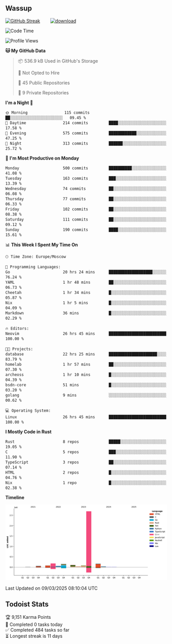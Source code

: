## Wassup

<!--
-->

[![GitHub Streak](http://github-readme-streak-stats.herokuapp.com?user=archeoss&theme=shades-of-purple&hide_border=true&date_format=j%20M%5B%20Y%5D)](https://git.io/streak-stats)&nbsp;&nbsp;&nbsp;&nbsp;&nbsp;&nbsp;&nbsp;&nbsp;[![download](https://user-images.githubusercontent.com/68448737/147796309-d8b65b1d-4dde-40d9-b03a-2b42aaa6cd43.jpeg)
](http://bmstu.ru/)

<!--START_SECTION:waka-->
![Code Time](http://img.shields.io/badge/Code%20Time-3%2C798%20hrs%2056%20mins-blue)

![Profile Views](http://img.shields.io/badge/Profile%20Views-0-blue)

**🐱 My GitHub Data** 

> 📦 536.9 kB Used in GitHub's Storage 
 > 
> 🚫 Not Opted to Hire
 > 
> 📜 45 Public Repositories 
 > 
> 🔑 9 Private Repositories 
 > 
**I'm a Night 🦉** 

```text
🌞 Morning                115 commits         ██░░░░░░░░░░░░░░░░░░░░░░░   09.45 % 
🌆 Daytime                214 commits         ████░░░░░░░░░░░░░░░░░░░░░   17.58 % 
🌃 Evening                575 commits         ████████████░░░░░░░░░░░░░   47.25 % 
🌙 Night                  313 commits         ██████░░░░░░░░░░░░░░░░░░░   25.72 % 
```
📅 **I'm Most Productive on Monday** 

```text
Monday                   500 commits         ██████████░░░░░░░░░░░░░░░   41.08 % 
Tuesday                  163 commits         ███░░░░░░░░░░░░░░░░░░░░░░   13.39 % 
Wednesday                74 commits          ██░░░░░░░░░░░░░░░░░░░░░░░   06.08 % 
Thursday                 77 commits          ██░░░░░░░░░░░░░░░░░░░░░░░   06.33 % 
Friday                   102 commits         ██░░░░░░░░░░░░░░░░░░░░░░░   08.38 % 
Saturday                 111 commits         ██░░░░░░░░░░░░░░░░░░░░░░░   09.12 % 
Sunday                   190 commits         ████░░░░░░░░░░░░░░░░░░░░░   15.61 % 
```


📊 **This Week I Spent My Time On** 

```text
🕑︎ Time Zone: Europe/Moscow

💬 Programming Languages: 
Go                       20 hrs 24 mins      ███████████████████░░░░░░   76.24 % 
YAML                     1 hr 48 mins        ██░░░░░░░░░░░░░░░░░░░░░░░   06.73 % 
Cheetah                  1 hr 34 mins        █░░░░░░░░░░░░░░░░░░░░░░░░   05.87 % 
Nix                      1 hr 5 mins         █░░░░░░░░░░░░░░░░░░░░░░░░   04.09 % 
Markdown                 36 mins             █░░░░░░░░░░░░░░░░░░░░░░░░   02.29 % 

🔥 Editors: 
Neovim                   26 hrs 45 mins      █████████████████████████   100.00 % 

🐱‍💻 Projects: 
database                 22 hrs 25 mins      █████████████████████░░░░   83.79 % 
homelab                  1 hr 57 mins        ██░░░░░░░░░░░░░░░░░░░░░░░   07.30 % 
archeoss                 1 hr 10 mins        █░░░░░░░░░░░░░░░░░░░░░░░░   04.39 % 
bsdn-core                51 mins             █░░░░░░░░░░░░░░░░░░░░░░░░   03.20 % 
golang                   9 mins              ░░░░░░░░░░░░░░░░░░░░░░░░░   00.62 % 

💻 Operating System: 
Linux                    26 hrs 45 mins      █████████████████████████   100.00 % 
```

**I Mostly Code in Rust** 

```text
Rust                     8 repos             █████░░░░░░░░░░░░░░░░░░░░   19.05 % 
C                        5 repos             ███░░░░░░░░░░░░░░░░░░░░░░   11.90 % 
TypeScript               3 repos             ██░░░░░░░░░░░░░░░░░░░░░░░   07.14 % 
HTML                     2 repos             █░░░░░░░░░░░░░░░░░░░░░░░░   04.76 % 
Nix                      1 repo              █░░░░░░░░░░░░░░░░░░░░░░░░   02.38 % 
```



**Timeline**

![Lines of Code chart](https://raw.githubusercontent.com/archeoss/archeoss/master/assets/bar_graph.png)


 Last Updated on 09/03/2025 08:10:04 UTC
<!--END_SECTION:waka-->

## Todoist Stats

<!-- TODO-IST:START -->
🏆  9,151 Karma Points           
🌸  Completed 0 tasks today           
✅  Completed 484 tasks so far           
⏳  Longest streak is 11 days
<!-- TODO-IST:END -->

